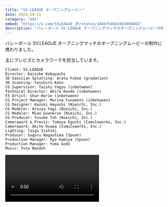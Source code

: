 ```yaml
---
title: "SV.LEAGUE オープニングムービー"
date: 2024-10-11
category: "ads"
embed: "https://x.com/SVLEAGUE_JP/status/1844754842863988802"
description: "バレーボール SV.LEAGUE オープニングマッチのオープニングムービーの制作に携わりました。"
---
```


バレーボール SV.LEAGUE オープニングマッチのオープニングムービーの制作に携わりました。

主にプレビズとカメラワークを担当しています。

```plaintext
Client: SV.LEAGUE
Director: Daisuke Kobayashi
3D Gaussian Splatting: Arata Fukoe (gradation)
3D Scanning: Yasuhiro Kato
CG Supervisor: Taishi Yagyu (inbetween)
Technical Director: Akira Kondo (inbetween)
FX Artist: Shun Horie (inbetween)
CG Project Manager: Marina Funamoto (inbetween)
CG Designer: Kazuki Hayashi (Nieichi, Inc.)
CG Modeler: Atsuya Yagi (Nieichi, Inc.)
CG Modeler: Miao GuanGrun (Nieichi, Inc.)
CG Producer: Yusuke Toh (Nieichi, Inc.)
Camerawork & Previz: Tomoya Eguchi (Cumuloworks, Inc.)
Camerawork: Akito Osawa (Cumuloworks, Inc.)
Lighting: Taiga Isshiki
Producer: Suguru Nagashima (Spoon)
Production Manager: Ryo Kamiya (Spoon)
Production Manager: Yuma Godo
Music: Yuta Bandoh
```

<video src="/resources/svleague_wireframe.mp4" title="Title" autoplay loop></video>
